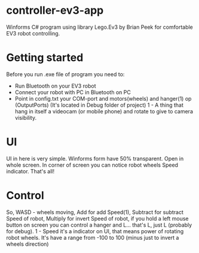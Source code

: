 # controller-ev3-app
Winforms C# program using library Lego.Ev3 by Brian Peek for comfortable EV3 robot controlling.

# Getting started
Before you run .exe file of program you need to:
  * Run Bluetooth on your EV3 robot
  * Connect your robot with PC in Bluetooth on PC
  * Point in config.txt your COM-port and motors(wheels) and hanger(1) op (OutputPorts) (It's located in Debug folder of project)
1 - A thing that hang in itself a videocam (or mobile phone) and rotate to give to camera visibility.

# UI
UI in here is very simple. Winforms form have 50% transparent. Open in whole screen. In corner of screen you can notice robot wheels Speed indicator. That's all!

# Control
So, 
WASD - wheels moving,
Add for add Speed(1), Subtract for subtract Speed of robot, Multiply for invert Speed of robot,
if you hold a left mouse button on screen you can control a hanger
and L... that's L, just L (probably for debug).
1 - Speed it's a indicator on UI, that means power of rotating robot wheels. It's have a range from -100 to 100 (minus just to invert a wheels direction)
